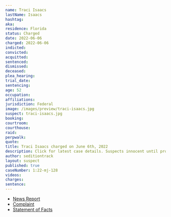 ```yaml
---
name: Traci Isaacs
lastName: Isaacs
hashtag:
aka:
residence: Florida
status: Charged
date: 2022-06-06
charged: 2022-06-06
indicted:
convicted:
acquitted:
sentenced:
dismissed:
deceased:
plea_hearing:
trial_date:
sentencing:
age: 52
occupation:
affiliations:
jurisdiction: Federal
image: /images/preview/traci-isaacs.jpg
suspect: traci-isaacs.jpg
booking:
courtroom:
courthouse:
raid:
perpwalk:
quote:
title: Traci Isaacs charged on June 6th, 2022
description: Click for latest case details. Suspects innocent until proven guilty.
author: seditiontrack
layout: suspect
published: true
caseNumber: 1:22-mj-128
videos:
charges:
sentence:
---
```


- [News Report](https://www.fox35orlando.com/news/3-more-arrested-in-central-florida-connected-to-capitol-riot-officials-say)
- [Complaint](https://www.justice.gov/usao-dc/case-multi-defendant/file/1513231/download)
- [Statement of Facts](https://www.justice.gov/usao-dc/case-multi-defendant/file/1513236/download)
